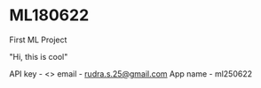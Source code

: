 # ML180622
First ML Project 


"Hi, this is cool"

API key - <>
email - rudra.s.25@gmail.com
App name - ml250622